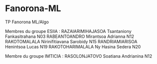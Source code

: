 # Fanorona-ML
TP Fanorona ML/Algo

Membres du groupe ESIIA :
RAZAIARIMIHAJASOA Tsantaniony Fankasitrahana N03
RABEANTOANDRO Mirantsoa Adrianna N12
RAKOTOMALALA Nirinifitiavana Sarobidy N15
RANDRIAMIARISOA Henintsoa Lucas N19
RAKOTOHARIMALALA Ny Hasina Sedera N20

Membre du groupe IMTICIA :
RASOLONJATOVO Soatiana Andrianina N12
